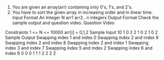 1. You are given an array(arr) containing only 0's, 1's, and 2's.
2. You have to sort the given array in increasing order and in linear time.
   Input Format
   An Integer N
   arr1
   arr2..
   n integers
   Output Format
   Check the sample output and question video.
   Question Video

Constraints
1 <= N <= 10000
arr[i] = 0,1,2
Sample Input
10
1
0
2
2
1
0
2
1
0
2
Sample Output
Swapping index 1 and index 0
Swapping index 2 and index 9
Swapping index 2 and index 8
Swapping index 2 and index 1
Swapping index 3 and index 7
Swapping index 5 and index 2
Swapping index 6 and index 6
0
0
0
1
1
1
2
2
2
2
